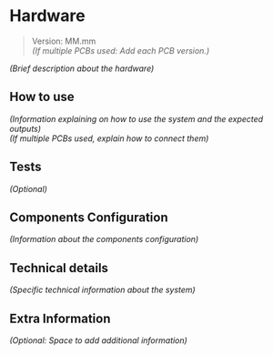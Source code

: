 # Hardware
> Version: MM.mm \
> *(If multiple PCBs used: Add each PCB version.)*

*(Brief description about the hardware)*


## How to use
*(Information explaining on how to use the system and the expected outputs)*\
*(If multiple PCBs used, explain how to connect them)*


## Tests
*(Optional)*


## Components Configuration
*(Information about the components configuration)*

## Technical details
*(Specific technical information about the system)*


## Extra Information
*(Optional: Space to add additional information)*
